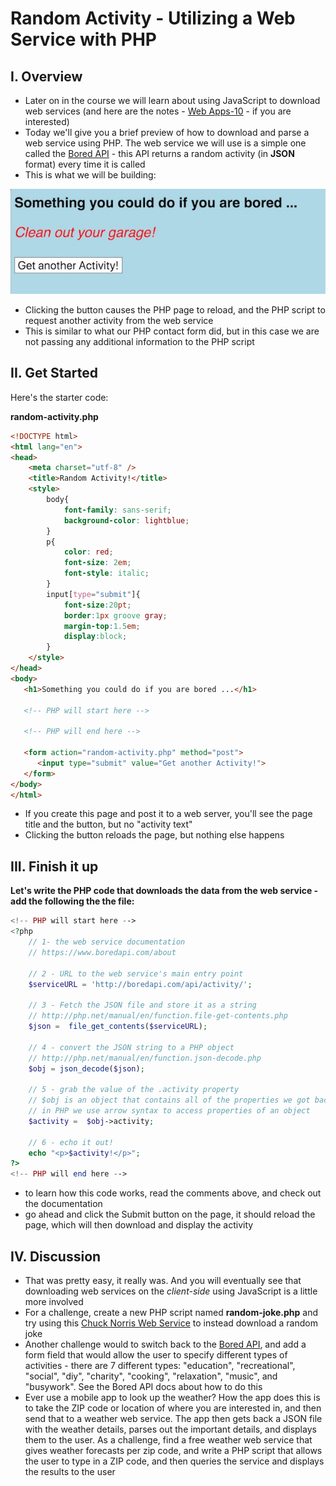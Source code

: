 # Random Activity - Utilizing a Web Service with PHP

## I. Overview
- Later on in the course we will learn about using JavaScript to download web services (and here are the notes - [Web Apps-10](notes/web-apps-10.md) - if you are interested)
- Today we'll give you a brief preview of how to download and parse a web service using PHP. The web service we will use is a simple one called the [Bored API](https://www.boredapi.com) - this API returns a random activity (in **JSON** format) every time it is called 
- This is what we will be building:

![Image](_images/random-activity-1.jpg)

- Clicking the button causes the PHP page to reload, and the PHP script to request another activity from the web service
- This is similar to what our PHP contact form did, but in this case we are not passing any additional information to the PHP script

## II. Get Started

Here's the starter code:

**random-activity.php**

```html
<!DOCTYPE html>
<html lang="en">
<head>
	<meta charset="utf-8" />
	<title>Random Activity!</title>
	<style>
		body{
			font-family: sans-serif;
			background-color: lightblue;
		}
		p{
			color: red;
			font-size: 2em;
			font-style: italic;
		}
		input[type="submit"]{
			font-size:20pt;
			border:1px groove gray;
			margin-top:1.5em;
			display:block;
		}
	</style>
</head>
<body>
   <h1>Something you could do if you are bored ...</h1>

   <!-- PHP will start here -->

   <!-- PHP will end here -->
	
   <form action="random-activity.php" method="post">
      <input type="submit" value="Get another Activity!">
   </form>
</body>
</html>
```

- If you create this page and post it to a web server, you'll see the page title and the button, but no "activity text"
- Clicking the button reloads the page, but nothing else happens

## III. Finish it up

**Let's write the PHP code that downloads the data from the web service - add the following the the file:**

```php
<!-- PHP will start here -->
<?php
	// 1- the web service documentation
	// https://www.boredapi.com/about

	// 2 - URL to the web service's main entry point
	$serviceURL = 'http://boredapi.com/api/activity/';

	// 3 - Fetch the JSON file and store it as a string
	// http://php.net/manual/en/function.file-get-contents.php
	$json =  file_get_contents($serviceURL);
	
	// 4 - convert the JSON string to a PHP object
	// http://php.net/manual/en/function.json-decode.php
	$obj = json_decode($json); 
	
	// 5 - grab the value of the .activity property
	// $obj is an object that contains all of the properties we got back from the web service
	// in PHP we use arrow syntax to access properties of an object
	$activity =  $obj->activity; 
	
	// 6 - echo it out!
	echo "<p>$activity!</p>";
?>
<!-- PHP will end here -->
```

- to learn how this code works, read the comments above, and check out the documentation
- go ahead and click the Submit button on the page, it should reload the page, which will then download and display the activity

## IV. Discussion

- That was pretty easy, it really was. And you will eventually see that downloading web services on the *client-side* using JavaScript is a little more involved
- For a challenge, create a new PHP script named **random-joke.php** and try using this [Chuck Norris Web Service](http://www.icndb.com/api/) to instead download a random joke
- Another challenge would to switch back to the [Bored API](https://www.boredapi.com/about), and add a form field that would allow the user to specify different types of activities - there are 7 different types:
"education", "recreational", "social", "diy", "charity", "cooking", "relaxation", "music", and "busywork". See the Bored API docs about how to do this
- Ever use a mobile app to look up the weather? How the app does this is to take the ZIP code or location of where you are interested in, and then send that to a weather web service. The app then gets back a JSON file with the weather details, parses out the important details, and displays them to the user. As a challenge, find a free weather web service that gives weather forecasts per zip code, and write a PHP script that allows the user to type in a ZIP code, and then queries the service and displays the results to the user
